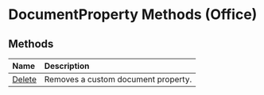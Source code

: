 
# DocumentProperty Methods (Office)

## Methods



|**Name**|**Description**|
|:-----|:-----|
|[Delete](2a9ac097-0156-007f-2b4b-62a34b240f71.md)|Removes a custom document property.|
